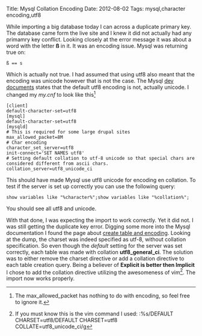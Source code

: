 Title: Mysql Collation Encoding
Date: 2012-08-02
Tags: mysql,character encoding,utf8


While importing a big database today I can across a duplicate primary key. The database came form the live site and I knew it did not actually had any primamry key conflict. Looking closely at the error message it was about a word with the letter **ß** in it. It was an encoding issue. Mysql was returning true on:

	ß == s

Which is actually not true. I had assumed that using utf8 also meant that the encoding was unicode however that is not the case. The Mysql [dev documents](http://dev.mysql.com/doc/refman/5.5/en/charset-unicode-sets.html) states that the default utf8 encoding is not, actually unicode.  I changed my *my.cnf* to look like this[^cnf]

	[client]
	default-character-set=utf8
	[mysql]
	default-character-set=utf8
	[mysqld]
	# This is required for some large drupal sites
	max_allowed_packet=8M
	# Char encoding
	character_set_server=utf8
	init-connect='SET NAMES utf8'
	# Setting default collation to utf-8 unicode so that special chars are considered different from ascii chars.
	collation_server=utf8_unicode_ci

This should have made Mysql use utf8 unicode for encoding en collation. To test if the server is set up correctly you can use the following query:

	show variables like "%character%";show variables like "%collation%";

You should see all utf8 and unicode.

With that done, I was expecting the import to work correctly. Yet it did not. I was still getting the duplicate key error. Digging some more into the Mysql documentation I found the page about [create table and encoding](http://dev.mysql.com/doc/refman/5.0/en/charset-table.html). Looking at the dump, the charset was indeed specified as utf-8, without collation specification. So even though the *default* setting for the server was set correctly, each table was made with collation **utf8_general_ci**. The solution was to either remove the charset directive or add a collation directive to each table creation query. Being a believer of **Explicit is better then Implicit** I chose to add the collation directive utilizing the awesomeness of vim[^vim]. The import now works properly.



[^cnf]: The max_allowed_packet has nothing to do with encoding, so feel free to ignore it.

[^vim]: If you must know this is the vim command I used: :%s/DEFAULT CHARSET=utf8/DEFAULT CHARSET=utf8 COLLATE=utf8_unicode_ci/g